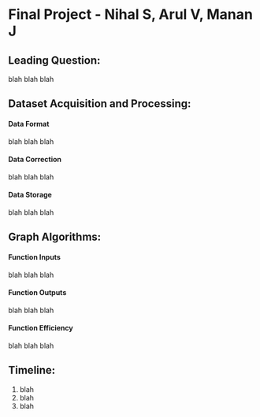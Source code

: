 # **Final Project - Nihal S, Arul V, Manan J**

## **Leading Question:**
blah blah blah

## **Dataset Acquisition and Processing:**
#### Data Format
blah blah blah

#### Data Correction
blah blah blah

#### Data Storage
blah blah blah

## **Graph Algorithms:**

#### Function Inputs
blah blah blah

#### Function Outputs
blah blah blah

#### Function Efficiency
blah blah blah

## **Timeline:**
1. blah
2. blah
3. blah